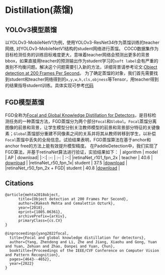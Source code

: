 # Distillation(蒸馏)

## YOLOv3模型蒸馏
以YOLOv3-MobileNetV1为例，使用YOLOv3-ResNet34作为蒸馏训练的teacher网络, 对YOLOv3-MobileNetV1结构的student网络进行蒸馏。
COCO数据集作为目标检测任务的训练目标难度更大，意味着teacher网络会预测出更多的背景bbox，如果直接用teacher的预测输出作为student学习的`soft label`会有严重的类别不均衡问题。解决这个问题需要引入新的方法，详细背景请参考论文:[Object detection at 200 Frames Per Second](https://arxiv.org/abs/1805.06361)。
为了确定蒸馏的对象，我们首先需要找到student和teacher网络得到的`x,y,w,h,cls,objness`等Tensor，用teacher得到的结果指导student训练。具体实现可参考[代码](https://github.com/PaddlePaddle/PaddleDetection/tree/develop/ppdet/slim/distill.py)


## FGD模型蒸馏

FGD全称为[Focal and Global Knowledge Distillation for Detectors](https://arxiv.org/abs/2111.11837v1)，是目标检测任务的一种蒸馏方法，FGD蒸馏分为两个部分`Focal`和`Global`。`Focal`蒸馏分离图像的前景和背景，让学生模型分别关注教师模型的前景和背景部分特征的关键像素；`Global`蒸馏部分重建不同像素之间的关系并将其从教师转移到学生，以补偿`Focal`蒸馏中丢失的全局信息。试验结果表明，FGD蒸馏算法在基于anchor和anchor free的方法上能有效提升模型精度。
在PaddleDetection中，我们实现了FGD算法，并基于retinaNet算法进行验证，实验结果如下：
| algorithm | model | AP | download|
|:-:| :-: | :-: | :-:|
|retinaNet_r101_fpn_2x | teacher | 40.6 | [download](https://paddledet.bj.bcebos.com/models/retinanet_r101_fpn_2x_coco.pdparams) |
|retinaNet_r50_fpn_1x| student | 37.5 |[download](https://paddledet.bj.bcebos.com/models/retinanet_r50_fpn_1x_coco.pdparams) |
|retinaNet_r50_fpn_2x + FGD| student | 40.8 |[download](https://paddledet.bj.bcebos.com/models/retinanet_r101_distill_r50_2x_coco.pdparams) |



## Citations
```
@article{mehta2018object,
      title={Object detection at 200 Frames Per Second},
      author={Rakesh Mehta and Cemalettin Ozturk},
      year={2018},
      eprint={1805.06361},
      archivePrefix={arXiv},
      primaryClass={cs.CV}
}

@inproceedings{yang2022focal,
  title={Focal and global knowledge distillation for detectors},
  author={Yang, Zhendong and Li, Zhe and Jiang, Xiaohu and Gong, Yuan and Yuan, Zehuan and Zhao, Danpei and Yuan, Chun},
  booktitle={Proceedings of the IEEE/CVF Conference on Computer Vision and Pattern Recognition},
  pages={4643--4652},
  year={2022}
}
```
